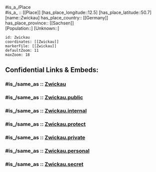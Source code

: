 ﻿---
confidential: public
isDeleted: false
location:
- 50.7
- 12.5
mapmarker: city
mapzoom:
- 7
- 12
SpocWebEntityId: 35861
tags:
- geo/City
type: City
---

#is_a_/Place  
#is_a_ :: [[Place]] 
[has_place_longitude::12.5] 
[has_place_latitude::50.7] 
[name::Zwickau] 
has_place_country:: [[Germany]]  
has_place_province:: [[Sachsen]]  
[Population::] 
[Unknown::] 


```leaflet
id: Zwickau
coordinates: [[Zwickau]] 
markerFile: [[Zwickau]] 
defaultZoom: 11 
maxZoom: 18
```


## Confidential Links & Embeds: 

### #is_/same_as :: [Zwickau](/_Standards/Earth/Continent/Europe/Europe~Central/Germany/Germany~East/Sachsen/counties~Sachsen/Zwickau/cities~Zwickau/Zwickau-city/City/Zwickau.md) 

### #is_/same_as :: [Zwickau.public](/_public/Earth/Continent/Europe/Europe~Central/Germany/Germany~East/Sachsen/counties~Sachsen/Zwickau/cities~Zwickau/Zwickau-city/City/Zwickau.public.md) 

### #is_/same_as :: [Zwickau.internal](/_internal/Earth/Continent/Europe/Europe~Central/Germany/Germany~East/Sachsen/counties~Sachsen/Zwickau/cities~Zwickau/Zwickau-city/City/Zwickau.internal.md) 

### #is_/same_as :: [Zwickau.protect](/_protect/Earth/Continent/Europe/Europe~Central/Germany/Germany~East/Sachsen/counties~Sachsen/Zwickau/cities~Zwickau/Zwickau-city/City/Zwickau.protect.md) 

### #is_/same_as :: [Zwickau.private](/_private/Earth/Continent/Europe/Europe~Central/Germany/Germany~East/Sachsen/counties~Sachsen/Zwickau/cities~Zwickau/Zwickau-city/City/Zwickau.private.md) 

### #is_/same_as :: [Zwickau.personal](/_personal/Earth/Continent/Europe/Europe~Central/Germany/Germany~East/Sachsen/counties~Sachsen/Zwickau/cities~Zwickau/Zwickau-city/City/Zwickau.personal.md) 

### #is_/same_as :: [Zwickau.secret](/_secret/Earth/Continent/Europe/Europe~Central/Germany/Germany~East/Sachsen/counties~Sachsen/Zwickau/cities~Zwickau/Zwickau-city/City/Zwickau.secret.md)

